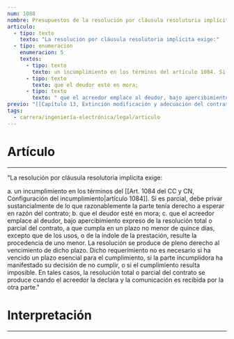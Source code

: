 ```yaml
---
num: 1088
nombre: Presupuestos de la resolución por cláusula resolutoria implícita
articulo:
  - tipo: texto
    texto: "La resolución por cláusula resolutoria implícita exige:"
  - tipo: enumeracion
    enumeracion: 5
    textos:
      - tipo: texto
        texto: un incumplimiento en los términos del artículo 1084. Si es parcial, debe privar sustancialmente de lo que razonablemente la parte tenía derecho a esperar en razón del contrato;
      - tipo: texto
        texto: que el deudor esté en mora;
      - tipo: texto
        texto: " que el acreedor emplace al deudor, bajo apercibimiento expreso de la resolución total o parcial del contrato, a que cumpla en un plazo no menor de quince días, excepto que de los usos, o de la índole de la prestación, resulte la procedencia de uno menor. La resolución se produce de pleno derecho al vencimiento de dicho plazo. Dicho requerimiento no es necesario si ha vencido un plazo esencial para el cumplimiento, si la parte incumplidora ha manifestado su decisión de no cumplir, o si el cumplimiento resulta imposible. En tales casos, la resolución total o parcial del contrato se produce cuando el acreedor la declara y la comunicación es recibida por la otra parte."
previo: "[[Capítulo 13, Extinción modificación y adecuación del contrato|Capítulo 13, Extinción modificación y adecuación del contrato]]"
tags:
  - carrera/ingeniería-electrónica/legal/articulo
---
```

# Artículo
---
"La resolución por cláusula resolutoria implícita exige:

 a. un incumplimiento en los términos del [[Art. 1084 del CC y CN, Configuración del incumplimiento|artículo 1084]]. Si es parcial, debe privar sustancialmente de lo que razonablemente la parte tenía derecho a esperar en razón del contrato;
 b. que el deudor esté en mora;
 c.  que el acreedor emplace al deudor, bajo apercibimiento expreso de la resolución total o parcial del contrato, a que cumpla en un plazo no menor de quince días, excepto que de los usos, o de la índole de la prestación, resulte la procedencia de uno menor. La resolución se produce de pleno derecho al vencimiento de dicho plazo. Dicho requerimiento no es necesario si ha vencido un plazo esencial para el cumplimiento, si la parte incumplidora ha manifestado su decisión de no cumplir, o si el cumplimiento resulta imposible. En tales casos, la resolución total o parcial del contrato se produce cuando el acreedor la declara y la comunicación es recibida por la otra parte."

# Interpretación
---
